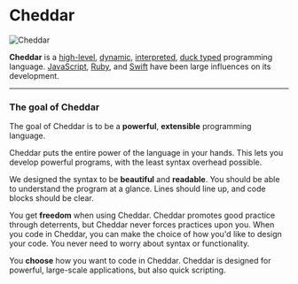 # Cheddar

![Cheddar](logo_wide.png)

**Cheddar** is a [high-level](https://en.wikipedia.org/wiki/High-level_programming_language), [dynamic](https://en.wikipedia.org/wiki/Dynamic_programming_language), [interpreted](https://en.wikipedia.org/wiki/Interpreted_language), [duck typed](https://en.wikipedia.org/wiki/Duck_typing) programming language. [JavaScript](https://en.wikipedia.org/wiki/JavaScript), [Ruby][1], and [Swift](http://swift.org) have been large influences on its development.

[1]: https://en.wikipedia.org/wiki/Ruby_(programming_language)

---

### The goal of Cheddar

The goal of Cheddar is to be a **powerful**, **extensible** programming language. 

Cheddar puts the entire power of the language in your hands. This lets you develop powerful programs, with the least syntax overhead possible.

We designed the syntax to be **beautiful** and **readable**. You should be able to understand the program at a glance. Lines should line up, and code blocks should be clear.

You get **freedom** when using Cheddar. Cheddar promotes good practice through deterrents, but Cheddar never forces practices upon you. When you code in Cheddar, you can make the choice of how you'd like to design your code. You never need to worry about syntax or functionality.

You **choose** how you want to code in Cheddar. Cheddar is designed for powerful, large-scale applications, but also quick scripting.
